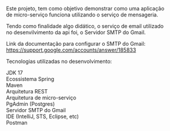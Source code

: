 Este projeto, tem como objetivo demonstrar como uma aplicação  
de micro-serviço funciona utilizando o serviço de mensageria.

Tendo como finalidade algo didático, o serviço de email utilizado   
no desenvilvimento da api foi, o Servidor SMTP do Gmail.

Link da documentação para configurar o SMTP do Gmail: https://support.google.com/accounts/answer/185833  

Tecnologias utilizadas no desenvolvimento:  
  
JDK 17  
Ecossistema Spring   
Maven  
Arquitetura REST   
Arquitetura de micro-serviço  
PgAdmin (Postgres)  
Servidor SMTP do Gmail    
IDE (IntelliJ, STS, Eclipse, etc)  
Postman  
